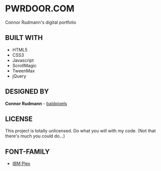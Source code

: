 # PWRDOOR.COM
Connor Rudmann's digital portfolio

## BUILT WITH

* HTML5
* CSS3
* Javascript
* ScrollMagic
* TweenMax
* jQuery

## DESIGNED BY

**Connor Rudmann** - [baldpixels](https://github.com/baldpixels)

## LICENSE

This project is totally unlicensed. Do what you will with my code. (Not that there's much you could do...)

## FONT-FAMILY
* [IBM Plex](https://github.com/IBM/plex)
